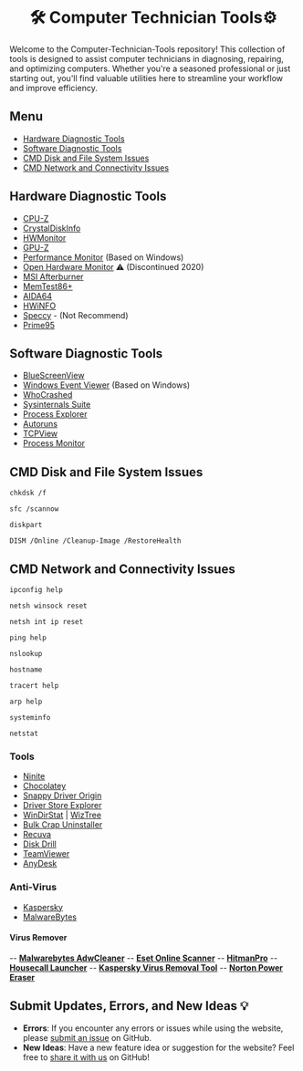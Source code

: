 <h1 align="center">🛠️ Computer Technician Tools⚙️ </h1>
<p>Welcome to the Computer-Technician-Tools repository! This collection of tools is designed to assist computer technicians in diagnosing, repairing, and optimizing computers. Whether you're a seasoned professional or just starting out, you'll find valuable utilities here to streamline your workflow and improve efficiency.</p>

## Menu

- [Hardware Diagnostic Tools](#-hardware-diagnostic-tools)
- [Software Diagnostic Tools](#-software-diagnostic-tools)
- [CMD Disk and File System Issues](#-cmd-disk-and-file-system-issues)
- [CMD Network and Connectivity Issues](-cmd-network-and-connectivity-issues)

## [](#menu) Hardware Diagnostic Tools

* [CPU-Z](https://www.cpuid.com/softwares/cpu-z.html)
* [CrystalDiskInfo](https://crystalmark.info/en/software/crystaldiskinfo/)
* [HWMonitor](https://www.cpuid.com/softwares/hwmonitor.html)
* [GPU-Z](https://www.techpowerup.com/gpuz/)
* [Performance Monitor](https://techcommunity.microsoft.com/t5/ask-the-performance-team/windows-performance-monitor-overview/ba-p/375481) (Based on Windows)
* [Open Hardware Monitor](https://openhardwaremonitor.org/) ⚠️ (Discontinued 2020)
* [MSI Afterburner](https://www.msi.com/Landing/afterburner/graphics-cards)
* [MemTest86+](https://www.memtest86.com/)
* [AIDA64](https://www.aida64.com/downloads)
* [HWiNFO](https://www.hwinfo.com/)
* [Speccy](https://www.ccleaner.com/speccy) - (Not Recommend)
* [Prime95](https://www.mersenne.org/download/)

## [](#menu) Software Diagnostic Tools

* [BlueScreenView](http://www.nirsoft.net/utils/blue_screen_view.html)
* [Windows Event Viewer](https://learn.microsoft.com/en-us/shows/inside/event-viewer) (Based on Windows)
* [WhoCrashed](https://www.resplendence.com/whocrashed)
* [Sysinternals Suite](https://learn.microsoft.com/en-us/sysinternals/)
* [Process Explorer](https://learn.microsoft.com/en-us/sysinternals/downloads/process-explorer)
* [Autoruns](https://learn.microsoft.com/en-us/sysinternals/downloads/autoruns)
* [TCPView](https://learn.microsoft.com/en-us/sysinternals/downloads/tcpview)
* [Process Monitor](https://learn.microsoft.com/en-us/sysinternals/downloads/procmon)

## [](#menu) CMD Disk and File System Issues

```
chkdsk /f
```
```
sfc /scannow
```
```
diskpart
```
```
DISM /Online /Cleanup-Image /RestoreHealth
```

## [](#menu) CMD Network and Connectivity Issues

```
ipconfig help
```
```
netsh winsock reset
```
```
netsh int ip reset
```
```
ping help
```
```
nslookup
```
```
hostname
```
```
tracert help
```
```
arp help
```
```
systeminfo
```
```
netstat
```


### Tools 
* [Ninite](https://ninite.com/)
* [Chocolatey](https://chocolatey.org/)
* [Snappy Driver Origin](https://www.snappy-driver-installer.org/)
* [Driver Store Explorer](https://github.com/lostindark/DriverStoreExplorer)
* [WinDirStat](https://windirstat.net/) | [WizTree](https://wiztreefree.com/)
* [Bulk Crap Uninstaller](https://www.bcuninstaller.com/)
* [Recuva](https://www.ccleaner.com/recuva)
* [Disk Drill](https://www.cleverfiles.com/data-recovery-software.html)
* [TeamViewer](https://www.teamviewer.com)
* [AnyDesk](https://anydesk.com/)


### Anti-Virus
* [Kaspersky](https://www.kaspersky.com/)
* [MalwareBytes](https://www.malwarebytes.com/)
 #### Virus Remover
-- **[Malwarebytes AdwCleaner](https://www.malwarebytes.com/adwcleaner)**
-- **[Eset Online Scanner](https://www.eset.com/int/home/online-scanner/)**
-- **[HitmanPro](https://www.hitmanpro.com/en-us/hmp)**
-- **[Housecall Launcher](https://www.trendmicro.com/en_us/forHome/products/housecall.html)**
-- **[Kaspersky Virus Removal Tool](https://www.kaspersky.com/downloads/free-virus-removal-tool)**
-- **[Norton Power Eraser](https://support.norton.com/sp/en/us/home/current/solutions/kb20100824120155EN)**


## Submit Updates, Errors, and New Ideas 💡

- **Errors**: If you encounter any errors or issues while using the website, please [submit an issue](https://github.com/MRCYODev/salvador-dali-gallery-website/issues) on GitHub.
- **New Ideas**: Have a new feature idea or suggestion for the website? Feel free to [share it with us](https://github.com/MRCYODev/salvador-dali-gallery-website/issues) on GitHub!

